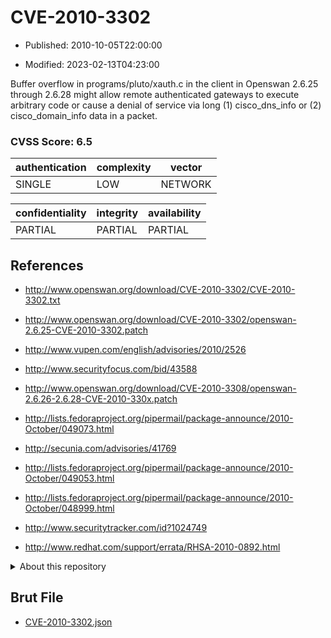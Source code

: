 # CVE-2010-3302

- Published: 2010-10-05T22:00:00

- Modified: 2023-02-13T04:23:00

Buffer overflow in programs/pluto/xauth.c in the client in Openswan 2.6.25 through 2.6.28 might allow remote authenticated gateways to execute arbitrary code or cause a denial of service via long (1) cisco_dns_info or (2) cisco_domain_info data in a packet.

### CVSS Score: **6.5**

| authentication | complexity | vector |
| --- | --- | --- |
| SINGLE | LOW | NETWORK |

| confidentiality | integrity | availability |
| --- | --- | --- |
| PARTIAL | PARTIAL | PARTIAL |

## References

* http://www.openswan.org/download/CVE-2010-3302/CVE-2010-3302.txt

* http://www.openswan.org/download/CVE-2010-3302/openswan-2.6.25-CVE-2010-3302.patch

* http://www.vupen.com/english/advisories/2010/2526

* http://www.securityfocus.com/bid/43588

* http://www.openswan.org/download/CVE-2010-3308/openswan-2.6.26-2.6.28-CVE-2010-330x.patch

* http://lists.fedoraproject.org/pipermail/package-announce/2010-October/049073.html

* http://secunia.com/advisories/41769

* http://lists.fedoraproject.org/pipermail/package-announce/2010-October/049053.html

* http://lists.fedoraproject.org/pipermail/package-announce/2010-October/048999.html

* http://www.securitytracker.com/id?1024749

* http://www.redhat.com/support/errata/RHSA-2010-0892.html

<details>
<summary>About this repository</summary> 

  This repository is part of the project [Live Hack CVE](https://github.com/Live-Hack-CVE). Main website can be found [www.live-hack.org](https://www.live-hack.org) 
  
  Made by [Sn0wAlice](https://github.com/Sn0wAlice) for the people that care about security and need to have a feed of the latest CVEs. Hope you enjoy it, don't forget to star the repo and follow me on [Twitter](https://twitter.com/Sn0wAlice) and [Github](https://github.com/Sn0wAlice). And that is my [personnal website](https://www.alice-snow.me/)

  - [Home Page](https://github.com/Live-Hack-CVE)
  - [Framework](https://github.com/Live-Hack-CVE/cve-framework)
  - [CVE database](https://github.com/Live-Hack-CVE/full_database)
  - [Changelog](https://github.com/Live-Hack-CVE/Changelog)
</details>

## Brut File

* [CVE-2010-3302.json](https://raw.githubusercontent.com/Live-Hack-CVE/full_database/main/cves/2010/CVE-2010-3302.json)

